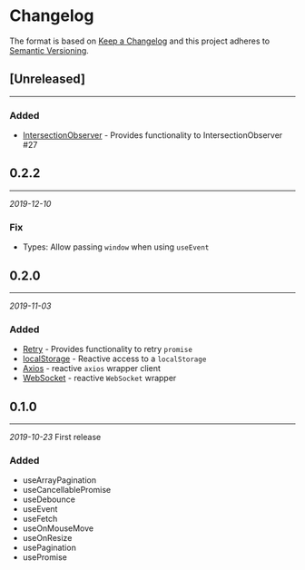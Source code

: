 # Changelog

The format is based on [Keep a Changelog](http://keepachangelog.com/en/1.0.0/)
and this project adheres to [Semantic Versioning](http://semver.org/spec/v2.0.0.html).

## [Unreleased]
------------------------------

### Added
- [IntersectionObserver](composable/web/intersectionObserver) - Provides functionality to IntersectionObserver #27


## 0.2.2
------------------------------
*2019-12-10*

### Fix
- Types: Allow passing `window` when using `useEvent`

## 0.2.0
------------------------------
*2019-11-03*

### Added
- [Retry](https://pikax.me/vue-composable/composable/promise/retry) - Provides functionality to retry `promise`
- [localStorage](https://pikax.me/vue-composable/composable/misc/localStorage) - Reactive access to a `localStorage`
- [Axios](https://pikax.me/vue-composable/composable/web/axios) - reactive `axios` wrapper client
- [WebSocket](https://pikax.me/vue-composable/composable/web/webSocket) - reactive `WebSocket` wrapper

## 0.1.0
------------------------------
*2019-10-23*
First release

### Added
- useArrayPagination
- useCancellablePromise
- useDebounce
- useEvent
- useFetch
- useOnMouseMove
- useOnResize
- usePagination
- usePromise

